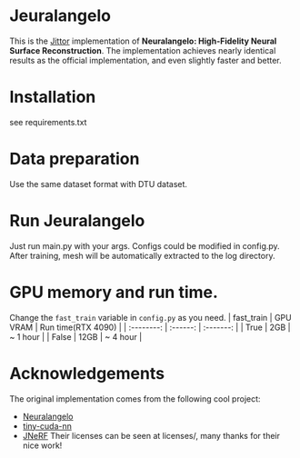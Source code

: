 # Jeuralangelo
This is the [Jittor](https://github.com/Jittor/Jittor) implementation of **Neuralangelo: High-Fidelity Neural Surface Reconstruction**.
The implementation achieves nearly identical results as the official implementation, and even slightly faster and better.

# Installation
see requirements.txt

# Data preparation
Use the same dataset format with DTU dataset.

# Run Jeuralangelo
Just run main.py with your args. Configs could be modified in config.py.
After training, mesh will be automatically extracted to the log directory.

# GPU memory and run time.
Change the `fast_train` variable in `config.py` as you need.
| fast_train | GPU VRAM | Run time(RTX 4090) |
| :--------: | :------: | :-------: |
| True       | 2GB      | ~ 1 hour  |
| False      | 12GB     | ~ 4 hour  |

# Acknowledgements
The original implementation comes from the following cool project:
- [Neuralangelo](https://github.com/NVlabs/neuralangelo)
- [tiny-cuda-nn](https://github.com/NVlabs/tiny-cuda-nn)
- [JNeRF](https://github.com/Jittor/JNeRF)
Their licenses can be seen at licenses/, many thanks for their nice work!
